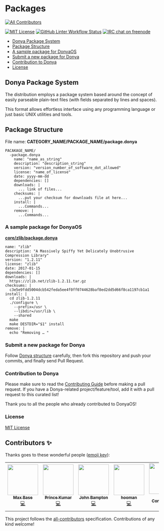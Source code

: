 # Packages
<!-- ALL-CONTRIBUTORS-BADGE:START - Do not remove or modify this section -->
[![All Contributors](https://img.shields.io/badge/all_contributors-5-orange.svg?style=flat-square)](#contributors-)
<!-- ALL-CONTRIBUTORS-BADGE:END -->

[![MIT License](https://img.shields.io/github/license/DonyaOS/Packages?color=brightgreen)](LICENSE)
[![GitHub Linter Workflow Status](https://img.shields.io/github/workflow/status/DonyaOS/Packages/Lint?label=Linter)](#packages)
[![IRC chat on freenode](https://img.shields.io/badge/IRC%20chat%20on%20freenode-%23DonyaOS-brightgreen)](#packages)

- [Donya Package System](#donya-package-system)
- [Package Structure](#package-structure)
- [A sample package for DonyaOS](#a-sample-package-for-donyaos)
- [Submit a new package for Donya](#submit-a-new-package-for-donya)
- [Contribution to Donya](#contribution-to-donya)
- [License](#license)

## Donya Package System

The distribution employs a package system based around the concept of easily
parseable plain-text files (with fields separated by lines and spaces).

This format allows effortless interface using any programming language or just
basic UNIX utilities and tools.

## Package Structure

File name: **CATEGORY_NAME/PACKAGE_NAME/package.donya**

```
PACAKAGE_NAME/
  -package.donya
    name: "name_as_string"
    description: "description_string"
    version: "version_number_of_software_dot_allowed"
    license: "name_of_license"
    date: yyyy-mm-dd
    dependencies: []
    downloads: |
      ... link of files...
    checksums: |
      ...put your checksum for downloads file at here...
    install: |
      ...Commands...
    remove: |
      ...Commands...
```

### A sample package for DonyaOS

[**core/zlib/package.donya**](core/zlib/package.donya)

```
name: "zlib"
description: "A Massively Spiffy Yet Delicately Unobtrusive Compression Library"
version: "1.2.11"
license: "zlib"
date: 2017-01-15
dependencies: []
downloads: |
  https://zlib.net/zlib-1.2.11.tar.gz
checksums: |
  c3e5e9fdd5004dcb542feda5ee4f0ff0744628baf8ed2dd5d66f8ca1197cb1a1
install: |
  cd zlib-1.2.11
  ./configure \
    --prefix=/usr \
    --libdir=/usr/lib \
    --shared
  make
  make DESTDIR="$1" install
remove: |
  echo "Removing … "
```

### Submit a new package for Donya

Follow [Donya structure](#package-structure) carefully, then fork this repository and push your commits, and finally send Pull Request.

### Contribution to Donya

Please make sure to read the [Contributing Guide](CONTRIBUTING.md) before making a pull request. If you have a Donya-related project/feature/tool, add it with a pull request to this curated list!

Thank you to all the people who already contributed to DonyaOS!

### License

[MIT License](LICENSE)

## Contributors ✨

Thanks goes to these wonderful people ([emoji key](https://allcontributors.org/docs/en/emoji-key)):

<!-- ALL-CONTRIBUTORS-LIST:START - Do not remove or modify this section -->
<!-- prettier-ignore-start -->
<!-- markdownlint-disable -->
<table>
  <tr>
    <td align="center"><a href="https://maxbase.org/"><img src="https://avatars.githubusercontent.com/u/2658040?v=4?s=100" width="100px;" alt=""/><br /><sub><b>Max Base</b></sub></a><br /><a href="https://github.com/DonyaOS/Packages/commits?author=BaseMax" title="Code">💻</a></td>
    <td align="center"><a href="http://sudo-corvus.github.io/portfolio"><img src="https://avatars.githubusercontent.com/u/23382968?v=4?s=100" width="100px;" alt=""/><br /><sub><b>Prince Kumar</b></sub></a><br /><a href="https://github.com/DonyaOS/Packages/commits?author=sudo-corvus" title="Code">💻</a></td>
    <td align="center"><a href="https://github.com/jbampton"><img src="https://avatars.githubusercontent.com/u/418747?v=4?s=100" width="100px;" alt=""/><br /><sub><b>John Bampton</b></sub></a><br /><a href="https://github.com/DonyaOS/Packages/commits?author=jbampton" title="Code">💻</a></td>
    <td align="center"><a href="https://github.com/hoomanist"><img src="https://avatars.githubusercontent.com/u/50168976?v=4?s=100" width="100px;" alt=""/><br /><sub><b>hooman</b></sub></a><br /><a href="https://github.com/DonyaOS/Packages/commits?author=hoomanist" title="Code">💻</a></td>
    <td align="center"><a href="https://allcontributors.org"><img src="https://avatars.githubusercontent.com/u/46410174?v=4?s=100" width="100px;" alt=""/><br /><sub><b>All Contributors</b></sub></a><br /><a href="https://github.com/DonyaOS/Packages/commits?author=all-contributors" title="Documentation">📖</a></td>
  </tr>
</table>

<!-- markdownlint-restore -->
<!-- prettier-ignore-end -->

<!-- ALL-CONTRIBUTORS-LIST:END -->

This project follows the [all-contributors](https://github.com/all-contributors/all-contributors) specification. Contributions of any kind welcome!